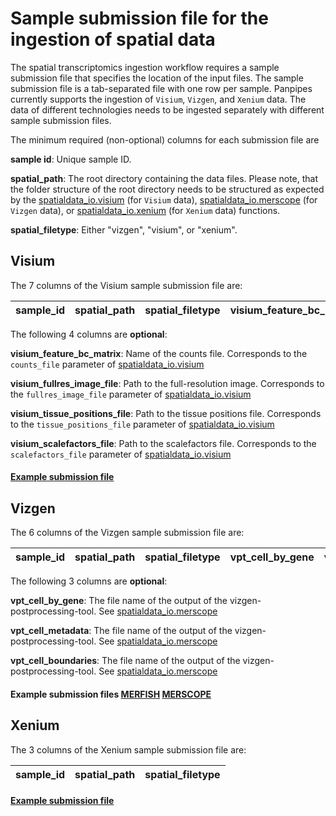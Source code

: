 Sample submission file for the ingestion of spatial data
===========================

The spatial transcriptomics ingestion workflow requires a sample submission file that specifies the location of the input files. The sample submission file is a tab-separated file with one row per sample. Panpipes currently supports the ingestion of `Visium`, `Vizgen`, and `Xenium` data. The data of different technologies needs to be ingested separately with different sample submission files. 


The minimum required (non-optional) columns for each submission file are

**sample id**: Unique sample ID.

**spatial_path**: The root directory containing the data files. Please note, that the folder structure of the root directory needs to be structured as expected by the [spatialdata_io.visium](https://spatialdata.scverse.org/projects/io/en/latest/generated/spatialdata_io.visium.html) (for `Visium` data), [spatialdata_io.merscope](https://spatialdata.scverse.org/projects/io/en/latest/generated/spatialdata_io.merscope.html) (for `Vizgen` data), or [spatialdata_io.xenium](https://spatialdata.scverse.org/projects/io/en/latest/generated/spatialdata_io.xenium.html) (for `Xenium` data) functions.

**spatial_filetype**: Either "vizgen", "visium", or "xenium".


## Visium

The 7 columns of the Visium sample submission file are:

sample_id |	spatial_path |	spatial_filetype |	visium_feature_bc_matrix |	visium_fullres_image_file |	visium_tissue_positions_file |	visium_scalefactors_file	
----------|----------|------------|-----------|----------|-------------|-------------

The following 4 columns are **optional**:

**visium_feature_bc_matrix**: Name of the counts file. Corresponds to the `counts_file` parameter of [spatialdata_io.visium](https://spatialdata.scverse.org/projects/io/en/latest/generated/spatialdata_io.visium.html)

**visium_fullres_image_file**: Path to the full-resolution image. Corresponds to the `fullres_image_file` parameter of [spatialdata_io.visium](https://spatialdata.scverse.org/projects/io/en/latest/generated/spatialdata_io.visium.html)

**visium_tissue_positions_file**: Path to the tissue positions file. Corresponds to the `tissue_positions_file` parameter of [spatialdata_io.visium](https://spatialdata.scverse.org/projects/io/en/latest/generated/spatialdata_io.visium.html)

**visium_scalefactors_file**:	Path to the scalefactors file. Corresponds to the `scalefactors_file` parameter of [spatialdata_io.visium](https://spatialdata.scverse.org/projects/io/en/latest/generated/spatialdata_io.visium.html)

#### [Example submission file](https://github.com/DendrouLab/panpipes-tutorials/blob/sarah_spatialData/docs/ingesting_visium_data/sample_file_qc_visium.txt)


## Vizgen

The 6 columns of the Vizgen sample submission file are:  

sample_id |	spatial_path |	spatial_filetype |	vpt_cell_by_gene    |	vpt_cell_metadata	|	vpt_cell_boundaries
----------|----------|------------|----------|-------------|-------------

The following 3 columns are **optional**:

**vpt_cell_by_gene**: The file name of the output of the vizgen-postprocessing-tool. See [spatialdata_io.merscope](https://spatialdata.scverse.org/projects/io/en/latest/generated/spatialdata_io.merscope.html)

**vpt_cell_metadata**: The file name of the output of the vizgen-postprocessing-tool. See [spatialdata_io.merscope](https://spatialdata.scverse.org/projects/io/en/latest/generated/spatialdata_io.merscope.html)

**vpt_cell_boundaries**: The file name of the output of the vizgen-postprocessing-tool. See [spatialdata_io.merscope](https://spatialdata.scverse.org/projects/io/en/latest/generated/spatialdata_io.merscope.html)


#### Example submission files [MERFISH](https://github.com/DendrouLab/panpipes-tutorials/blob/sarah_spatialData/docs/ingesting_merfish_data/sample_file_qc_merfish.txt) [MERSCOPE](https://github.com/DendrouLab/panpipes-tutorials/blob/sarah_spatialData/docs/ingesting_merscope_data/sample_file_qc_merscope.txt)

## Xenium

The 3 columns of the Xenium sample submission file are:

sample_id |	spatial_path |	spatial_filetype |
----------|----------|------------

#### [Example submission file](https://github.com/DendrouLab/panpipes-tutorials/blob/sarah_spatialData/docs/ingesting_xenium_data/sample_file_qc_xenium.txt)






